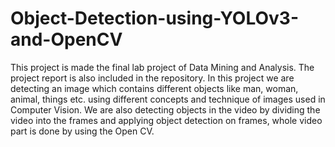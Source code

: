 # Object-Detection-using-YOLOv3-and-OpenCV
 This project is made the final lab project of Data Mining and Analysis. The project report is also included in the repository.
In this project we are detecting an image which contains different objects like man, woman, animal, things etc. using different concepts and technique of images used in Computer Vision. 
We are also detecting objects in the video by dividing the video into the frames and applying object detection on frames, whole video part is done by using the Open CV. 
